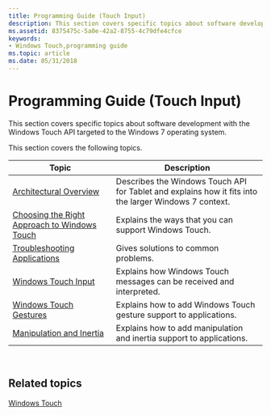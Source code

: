```yaml
---
title: Programming Guide (Touch Input)
description: This section covers specific topics about software development with the Windows Touch API targeted to the Windows 7 operating system.
ms.assetid: 8375475c-5a0e-42a2-8755-4c79dfe4cfce
keywords:
- Windows Touch,programming guide
ms.topic: article
ms.date: 05/31/2018
---
```


# Programming Guide (Touch Input)

This section covers specific topics about software development with the Windows Touch API targeted to the Windows 7 operating system.

This section covers the following topics.



| Topic                                                                                            | Description                                                                                            |
|--------------------------------------------------------------------------------------------------|--------------------------------------------------------------------------------------------------------|
| [Architectural Overview](architectural-overview.md)                                             | Describes the Windows Touch API for Tablet and explains how it fits into the larger Windows 7 context. |
| [Choosing the Right Approach to Windows Touch](choosing-the-right-approach-to-windows-touch.md) | Explains the ways that you can support Windows Touch.                                                  |
| [Troubleshooting Applications](troubleshooting-applications.md)                                 | Gives solutions to common problems.                                                                    |
| [Windows Touch Input](guide-multi-touch-input.md)                                               | Explains how Windows Touch messages can be received and interpreted.                                   |
| [Windows Touch Gestures](guide-multi-touch-gestures.md)                                         | Explains how to add Windows Touch gesture support to applications.                                     |
| [Manipulation and Inertia](manipulation-and-inertia.md)                                         | Explains how to add manipulation and inertia support to applications.                                  |



 

## Related topics

<dl> <dt>

[Windows Touch](windows-touch-portal.md)
</dt> </dl>

 

 




